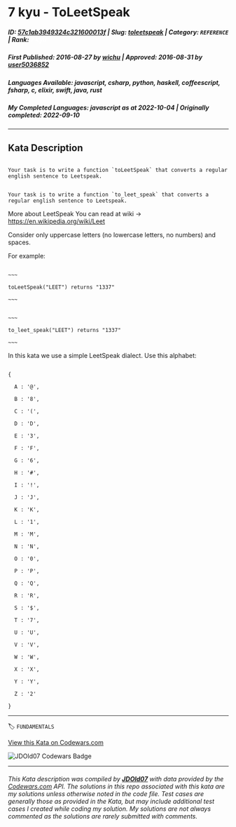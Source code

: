 # 7 kyu - ToLeetSpeak

##### **ID**: [57c1ab3949324c321600013f](https://www.codewars.com/kata/57c1ab3949324c321600013f) | **Slug**: [toleetspeak](https://www.codewars.com/kata/57c1ab3949324c321600013f) | **Category**: `REFERENCE` | **Rank**: <span style="color:white">7 kyu</span>

##### **First Published**: 2016-08-27 ***by*** [wichu](https://www.codewars.com/users/wichu) | **Approved**: 2016-08-31 ***by*** [user5036852](https://www.codewars.com/users/user5036852)

##### **Languages Available**: javascript, csharp, python, haskell, coffeescript, fsharp, c, elixir, swift, java, rust

##### **My Completed Languages**: javascript ***as at*** 2022-10-04 | **Originally completed**: 2022-09-10

---

## Kata Description


```if-not:rust

Your task is to write a function `toLeetSpeak` that converts a regular english sentence to Leetspeak.

```

```if:rust

Your task is to write a function `to_leet_speak` that converts a regular english sentence to Leetspeak.

```



More about LeetSpeak You can read at wiki -> https://en.wikipedia.org/wiki/Leet



Consider only uppercase letters (no lowercase letters, no numbers) and spaces.



For example:



```if-not:rust

~~~

toLeetSpeak("LEET") returns "1337"

~~~

```

```if:rust

~~~

to_leet_speak("LEET") returns "1337"

~~~

```



In this kata we use a simple LeetSpeak dialect. Use this alphabet:



```

{

  A : '@',

  B : '8',

  C : '(',

  D : 'D',

  E : '3',

  F : 'F',

  G : '6',

  H : '#',

  I : '!',

  J : 'J',

  K : 'K',

  L : '1',

  M : 'M',

  N : 'N',

  O : '0',

  P : 'P',

  Q : 'Q',

  R : 'R',

  S : '$',

  T : '7',

  U : 'U',

  V : 'V',

  W : 'W',

  X : 'X',

  Y : 'Y',

  Z : '2'

}

```

---


🏷 `FUNDAMENTALS`


[View this Kata on Codewars.com](https://www.codewars.com/kata/57c1ab3949324c321600013f)

![](https://www.codewars.com/users/jdold07/badges/large "JDOld07 Codewars Badge")

---

###### *This Kata description was compiled by [**JDOld07**](https://tpstech.dev) with data provided by the [Codewars.com](https://www.codewars.com) API.  The solutions in this repo associated with this kata are my solutions unless otherwise noted in the code file.  Test cases are generally those as provided in the Kata, but may include additional test cases I created while coding my solution.  My solutions are not always commented as the solutions are rarely submitted with comments.*
